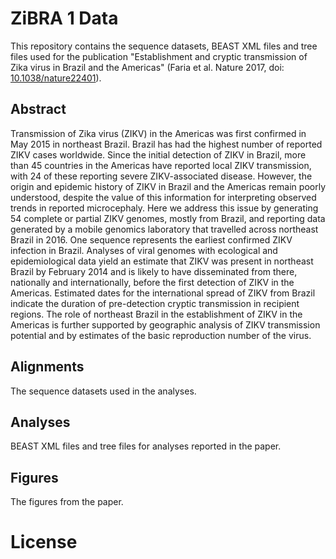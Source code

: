 # ZiBRA 1 Data

This repository contains the sequence datasets, BEAST XML files and tree files used for the publication "Establishment and cryptic transmission of Zika virus in Brazil and the Americas" (Faria et al. Nature 2017, doi: [10.1038/nature22401](http://dx.doi/10.1038/nature22401)).

## Abstract

Transmission of Zika virus (ZIKV) in the Americas was first
confirmed in May 2015 in northeast Brazil. Brazil has had the highest
number of reported ZIKV cases worldwide.
Since the initial detection of ZIKV in Brazil, more than 45 countries in
the Americas have reported local ZIKV transmission, with 24 of these
reporting severe ZIKV-associated disease. However, the origin and
epidemic history of ZIKV in Brazil and the Americas remain poorly
understood, despite the value of this information for interpreting
observed trends in reported microcephaly. Here we address this issue
by generating 54 complete or partial ZIKV genomes, mostly from
Brazil, and reporting data generated by a mobile genomics laboratory
that travelled across northeast Brazil in 2016. One sequence represents
the earliest confirmed ZIKV infection in Brazil. Analyses of viral
genomes with ecological and epidemiological data yield an estimate
that ZIKV was present in northeast Brazil by February 2014 and is
likely to have disseminated from there, nationally and internationally,
before the first detection of ZIKV in the Americas. Estimated dates for
the international spread of ZIKV from Brazil indicate the duration
of pre-detection cryptic transmission in recipient regions. The role
of northeast Brazil in the establishment of ZIKV in the Americas
is further supported by geographic analysis of ZIKV transmission
potential and by estimates of the basic reproduction number of the
virus.

## Alignments
The sequence datasets used in the analyses.

## Analyses 
BEAST XML files and tree files for analyses reported in the paper.

## Figures
The figures from the paper.

# License






